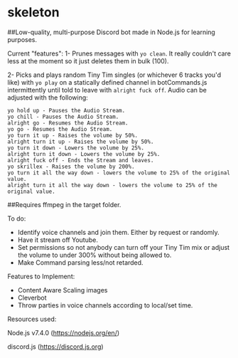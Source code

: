 # skeleton
##Low-quality, multi-purpose Discord bot made in Node.js for learning purposes.

Current "features":
1- Prunes messages with `yo clean`. It really couldn't care less at the moment so it just deletes them in bulk (100). 

2- Picks and plays random Tiny Tim singles (or whichever 6 tracks you'd like) with
`yo play` on a statically defined channel in botCommands.js 
intermittently until told to leave with `alright fuck off`.
Audio can be adjusted with the following:

```
yo hold up - Pauses the Audio Stream.
yo chill - Pauses the Audio Stream.
alright go - Resumes the Audio Stream.
yo go - Resumes the Audio Stream.
yo turn it up - Raises the volume by 50%.
alright turn it up - Raises the volume by 50%.
yo turn it down - Lowers the volume by 25%.
alright turn it down - Lowers the volume by 25%.
alright fuck off - Ends the Stream and leaves.
yo skrillex - Raises the volume by 200%.
yo turn it all the way down - lowers the volume to 25% of the original value.
alright turn it all the way down - lowers the volume to 25% of the original value.
```

##Requires ffmpeg in the target folder.

To do: 

* Identify voice channels and join them. Either by request or randomly.
* Have it stream off Youtube.
* Set permissions so not anybody can turn off your Tiny Tim mix or adjust the volume to under 300% without being allowed to.
* Make Command parsing less/not retarded.


Features to Implement:
* Content Aware Scaling images
* Cleverbot 
* Throw parties in voice channels according to local/set time.






Resources used:

Node.js v7.4.0 (https://nodejs.org/en/)

discord.js (https://discord.js.org)

